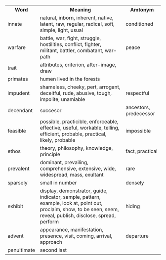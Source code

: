 <table>
    <tr>
        <th>Word</th>
        <th>Meaning</th>
        <th>Amtonym</th>
    </tr>
    <tr>
        <td>innate</td>
        <td>natural, inborn, inherent, native, latent, raw, regular, radical, soft, simple, light, usual</td>
        <td>conditioned</td>
    </tr>
    <tr>
        <td>warfare</td>
        <td>battle, war, fight, struggle, hostilities, conflict, fighter, militant, battler, combatant, war-path</td>
        <td>peace</td>
    </tr>
    <tr>
        <td>trait</td>
        <td>attributes, criterion, after-image, draw</td>
        <td></td>
    </tr>
    <tr>
        <td>primates</td>
        <td>humen lived in the forests</td>
        <td></td>
    </tr>
    <tr>
        <td>impudent</td>
        <td>shameless, cheeky, pert, arrogant, deceitful, rude, abusive, tough, impolite, unamiable</td>
        <td>respectful</td>
    </tr>
    <tr>
        <td>decendant</td>
        <td>succesor</td>
        <td>ancestors, predecessor</td>
    </tr>
    <tr>
        <td>feasible</td>
        <td>possible, practicible, enforceable, effective, useful, workable, telling, efficient, probable, practical, likely, probable</td>
        <td>impossible</td>
    </tr>
    <tr>
        <td>ethos</td>
        <td>theory, philosophy, knowledge, principle</td>
        <td>fact, practical</td>
    </tr>
    <tr>
        <td>prevalent</td>
        <td>dominant, prevailing, comprehensive, extensive, wide, widespread, mass, exultant</td>
        <td>rare</td>
    </tr>
    <tr>
        <td>sparsely</td>
        <td>small in number</td>
        <td>densely</td>
    </tr>
    <tr>
        <td>exhibit</td>
        <td>display, demonstrator, guide, indicator, sample, pattern, example, look at, point out, proclaim, show, to be seen, seem, reveal, publish, disclose, spread, perform</td>
        <td>hiding</td>
    </tr>
    <tr>
        <td>advent</td>
        <td>appearance, manifestation, presence, visit, coming, arrival, approach</td>
        <td>departure</td>
    </tr>
    <tr>
        <td>penultimate</td>
        <td>second last</td>
        <td></td>
    </tr>
</table>